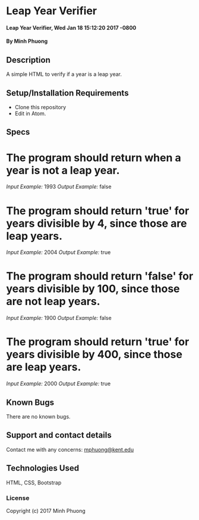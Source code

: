 # Leap Year Verifier

#### Leap Year Verifier, Wed Jan 18 15:12:20 2017 -0800

#### By Minh Phuong

## Description

A simple HTML to verify if a year is a leap year.


## Setup/Installation Requirements

* Clone this repository
* Edit in Atom.

## Specs
# The program should return when a year is not a leap year.
*Input Example:* 1993
*Output Example:* false
# The program should return 'true' for years divisible by 4, since those are leap years.
*Input Example:* 2004
*Output Example:* true
# The program should return 'false' for years divisible by 100, since those are not leap years.
*Input Example:* 1900
*Output Example:* false
# The program should return 'true' for years divisible by 400, since those are leap years.
*Input Example:* 2000
*Output Example:* true


## Known Bugs

There are no known bugs.

## Support and contact details

Contact me with any concerns: mphuong@kent.edu

## Technologies Used

HTML, CSS, Bootstrap

### License


Copyright (c) 2017 Minh Phuong
